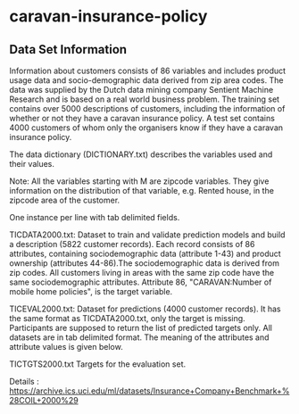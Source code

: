 # caravan-insurance-policy

**Data Set Information**
---
Information about customers consists of 86 variables and includes product usage data and socio-demographic data derived from zip area codes. The data was supplied by the Dutch data mining company Sentient Machine Research and is based on a real world business problem. The training set contains over 5000 descriptions of customers, including the information of whether or not they have a caravan insurance policy. A test set contains 4000 customers of whom only the organisers know if they have a caravan insurance policy.

The data dictionary (DICTIONARY.txt) describes the variables used and their values.

Note: All the variables starting with M are zipcode variables. They give information on the distribution of that variable, e.g. Rented house, in the zipcode area of the customer.

One instance per line with tab delimited fields.

TICDATA2000.txt: Dataset to train and validate prediction models and build a description (5822 customer records). Each record consists of 86 attributes, containing sociodemographic data (attribute 1-43) and product ownership (attributes 44-86).The sociodemographic data is derived from zip codes. All customers living in areas with the same zip code have the same sociodemographic attributes. Attribute 86, "CARAVAN:Number of mobile home policies", is the target variable.

TICEVAL2000.txt: Dataset for predictions (4000 customer records). It has the same format as TICDATA2000.txt, only the target is missing. Participants are supposed to return the list of predicted targets only. All datasets are in tab delimited format. The meaning of the attributes and attribute values is given below.

TICTGTS2000.txt Targets for the evaluation set. 

Details : https://archive.ics.uci.edu/ml/datasets/Insurance+Company+Benchmark+%28COIL+2000%29
